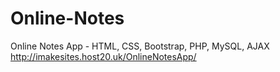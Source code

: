 # Online-Notes
Online Notes App -  HTML, CSS, Bootstrap, PHP, MySQL, AJAX
http://imakesites.host20.uk/OnlineNotesApp/
